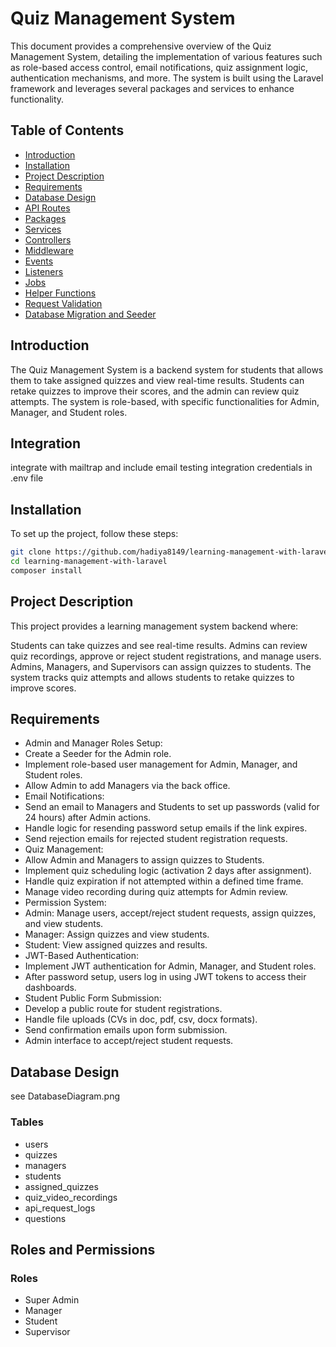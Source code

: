 # Quiz Management System

This document provides a comprehensive overview of the Quiz Management System, detailing the implementation of various features such as role-based access control, email notifications, quiz assignment logic, authentication mechanisms, and more. The system is built using the Laravel framework and leverages several packages and services to enhance functionality.

## Table of Contents

- [Introduction](#introduction)
- [Installation](#installation)
- [Project Description](#project-description)
- [Requirements](#requirements)
- [Database Design](#database-design)
- [API Routes](#api-routes)
- [Packages](#packages)
- [Services](#services)
- [Controllers](#controllers)
- [Middleware](#middleware)
- [Events](#events)
- [Listeners](#listeners)
- [Jobs](#jobs)
- [Helper Functions](#helper-functions)
- [Request Validation](#request-validation)
- [Database Migration and Seeder](#database-migration-and-seeder)

## Introduction

The Quiz Management System is a backend system for students that allows them to take assigned quizzes and view real-time results. Students can retake quizzes to improve their scores, and the admin can review quiz attempts. The system is role-based, with specific functionalities for Admin, Manager, and Student roles.
## Integration
integrate with mailtrap and include email testing integration credentials in .env file


## Installation

To set up the project, follow these steps:

```bash
git clone https://github.com/hadiya8149/learning-management-with-laravel.git
cd learning-management-with-laravel
composer install
```
## Project Description
This project provides a learning management system backend where:

Students can take quizzes and see real-time results.
Admins can review quiz recordings, approve or reject student registrations, and manage users.
Admins, Managers, and Supervisors can assign quizzes to students.
The system tracks quiz attempts and allows students to retake quizzes to improve scores.
## Requirements
- Admin and Manager Roles Setup:
- Create a Seeder for the Admin role.
- Implement role-based user management for Admin, Manager, and Student roles.
- Allow Admin to add Managers via the back office.
- Email Notifications:
- Send an email to Managers and Students to set up passwords (valid for 24 hours) after Admin actions.
- Handle logic for resending password setup emails if the link expires.
- Send rejection emails for rejected student registration requests.
- Quiz Management:
- Allow Admin and Managers to assign quizzes to Students.
- Implement quiz scheduling logic (activation 2 days after assignment).
- Handle quiz expiration if not attempted within a defined time frame.
- Manage video recording during quiz attempts for Admin review.
- Permission System:
- Admin: Manage users, accept/reject student requests, assign quizzes, and view students.
- Manager: Assign quizzes and view students.
- Student: View assigned quizzes and results.
- JWT-Based Authentication:
- Implement JWT authentication for Admin, Manager, and Student roles.
- After password setup, users log in using JWT tokens to access their dashboards.
- Student Public Form Submission:
- Develop a public route for student registrations.
- Handle file uploads (CVs in doc, pdf, csv, docx formats).
- Send confirmation emails upon form submission.
- Admin interface to accept/reject student requests.
## Database Design
 see DatabaseDiagram.png
### Tables
- users
- quizzes
- managers
- students
- assigned_quizzes
- quiz_video_recordings
- api_request_logs
- questions
## Roles and Permissions
### Roles
- Super Admin
- Manager
- Student
- Supervisor